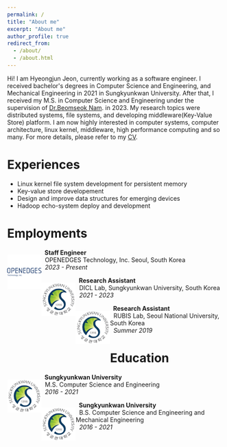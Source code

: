 ```yaml
---
permalink: /
title: "About me"
excerpt: "About me"
author_profile: true
redirect_from: 
  - /about/
  - /about.html
---
```


Hi! I am Hyeongjun Jeon, currently working as a software engineer. I received bachelor's degrees in Computer Science and Engineering, and Mechanical Engineering in 2021 in Sungkyunkwan University. After that, I received my M.S. in Computer Science and Engineering under the supervision of [Dr.Beomseok Nam](http://dicl.skku.edu/~bnam/). in 2023. My research topics were distributed systems, file systems, and developing middleware(Key-Value Store) platform. I am now highly interested in computer systems, computer architecture, linux kernel, middleware, high performance computing and so many. For more details, please refer to my [CV](http://dicl.skku.edu/~hjeon/hjeon-cv.pdf).     

Experiences
======
- Linux kernel file system development for persistent memory
- Key-value store developement 
- Design and improve data structures for emerging devices
- Hadoop echo-system deploy and development

Employments
======
<div>
    <p style="float: left;"><img src="images/openedges.png" width="80"></p>
    <p>
        &nbsp;<b> Staff Engineer</b><br>
        &nbsp; OPENEDGES Technology, Inc. Seoul, South Korea<br>
        &nbsp;<em> 2023 - Present </em>
   </p>
</div>

<div>
    <p style="float: left;"><img src="images/skku.png" width="80"></p>
    <p>
        &nbsp;<b> Research Assistant </b><br>
        &nbsp; DICL Lab, Sungkyunkwan University, South Korea<br>
        &nbsp;<em> 2021 - 2023 </em>
   </p>
</div>

<div>
    <p style="float: left;"><img src="images/skku.png" width="80"></p>
    <p>
        &nbsp;<b> Research Assistant </b><br>
        &nbsp; RUBIS Lab, Seoul National University, South Korea<br>
        &nbsp;<em> Summer 2019</em>
   </p>
</div>

Education
======
<div>
    <p style="float: left;"><img src="images/skku.png" width="80"></p>
    <p>
        &nbsp;<b> Sungkyunkwan University </b><br>
        &nbsp; M.S. Computer Science and Engineering<br>
        &nbsp;<em> 2016 - 2021 </em>
   </p>
</div>
<div>
    <p style="float: left;"><img src="images/skku.png" width="80"></p>
    <p>
        &nbsp;<b> Sungkyunkwan University </b><br>
        &nbsp; B.S. Computer Science and Engineering and Mechanical Engineering<br>
        &nbsp;<em> 2016 - 2021 </em>
   </p>
</div>
